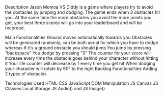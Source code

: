 Description
Jason Momoa VS Diddy  is a game where players try to avoid the obstacles by jumping and dodging. The game ends when 3 obstacles hit you. At the same time the more obstacles you avoid the more points you get, your best three scores will go into your leaderboard and will be recorded. 


Main Functionalities
Ground moves automatically towards you 
Obstacles will be generated randomly, can be both aerial for which you have to dodge whereas if it's a ground obstacle you should jump
You jump by pressing "backspace"
You dodge by pressing "S"
The counter for your score will increase every time the obstacle goes behind your character without hitting it
Your life counter will decrease by 1 every time you get hit
When dodging your character will rotate by 90° to the right
Backlog Functionalities
Adding 2 types of obstacles


Technologies Used
HTML
CSS
JavaScript
DOM Manipulation
JS Canvas
JS Classes
Local Storage
JS Audio() and JS Image()
